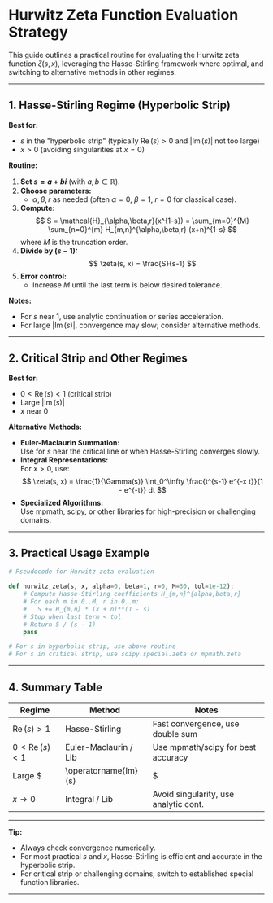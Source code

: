 # Hurwitz Zeta Function Evaluation Strategy

This guide outlines a practical routine for evaluating the Hurwitz zeta function $\zeta(s, x)$, leveraging the Hasse-Stirling framework where optimal, and switching to alternative methods in other regimes.

---

## 1. Hasse-Stirling Regime (Hyperbolic Strip)

**Best for:**  
- $s$ in the "hyperbolic strip" (typically $\operatorname{Re}(s) > 0$ and $|\operatorname{Im}(s)|$ not too large)
- $x > 0$ (avoiding singularities at $x=0$)

**Routine:**
1. **Set $s = a + b i$** (with $a, b \in \mathbb{R}$).
2. **Choose parameters:**  
   - $\alpha, \beta, r$ as needed (often $\alpha=0$, $\beta=1$, $r=0$ for classical case).
3. **Compute:**  
   $$
   S = \mathcal{H}_{\alpha,\beta,r}(x^{1-s}) = \sum_{m=0}^{M} \sum_{n=0}^{m} H_{m,n}^{\alpha,\beta,r} (x+n)^{1-s}
   $$
   where $M$ is the truncation order.
4. **Divide by $(s-1)$:**  
   $$
   \zeta(s, x) = \frac{S}{s-1}
   $$
5. **Error control:**  
   - Increase $M$ until the last term is below desired tolerance.

**Notes:**  
- For $s$ near $1$, use analytic continuation or series acceleration.
- For large $|\operatorname{Im}(s)|$, convergence may slow; consider alternative methods.

---

## 2. Critical Strip and Other Regimes

**Best for:**  
- $0 < \operatorname{Re}(s) < 1$ (critical strip)
- Large $|\operatorname{Im}(s)|$
- $x$ near $0$

**Alternative Methods:**
- **Euler-Maclaurin Summation:**  
  Use for $s$ near the critical line or when Hasse-Stirling converges slowly.
- **Integral Representations:**  
  For $x > 0$, use:
  $$
  \zeta(s, x) = \frac{1}{\Gamma(s)} \int_0^\infty \frac{t^{s-1} e^{-x t}}{1 - e^{-t}} dt
  $$
- **Specialized Algorithms:**  
  Use mpmath, scipy, or other libraries for high-precision or challenging domains.

---

## 3. Practical Usage Example

```python
# Pseudocode for Hurwitz zeta evaluation

def hurwitz_zeta(s, x, alpha=0, beta=1, r=0, M=30, tol=1e-12):
    # Compute Hasse-Stirling coefficients H_{m,n}^{alpha,beta,r}
    # For each m in 0..M, n in 0..m:
    #   S += H_{m,n} * (x + n)**(1 - s)
    # Stop when last term < tol
    # Return S / (s - 1)
    pass

# For s in hyperbolic strip, use above routine
# For s in critical strip, use scipy.special.zeta or mpmath.zeta
```

---

## 4. Summary Table

| Regime                        | Method                | Notes                                  |
|-------------------------------|-----------------------|----------------------------------------|
| $\operatorname{Re}(s) > 1$    | Hasse-Stirling        | Fast convergence, use double sum       |
| $0 < \operatorname{Re}(s) < 1$| Euler-Maclaurin / Lib | Use mpmath/scipy for best accuracy     |
| Large $|\operatorname{Im}(s)|$| Integral / Lib        | Hasse-Stirling may converge slowly     |
| $x \to 0$                     | Integral / Lib        | Avoid singularity, use analytic cont.  |

---

**Tip:**  
- Always check convergence numerically.
- For most practical $s$ and $x$, Hasse-Stirling is efficient and accurate in the hyperbolic strip.
- For critical strip or challenging domains, switch to established special function libraries.

---
